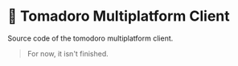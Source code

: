 # 🍅 Tomadoro Multiplatform Client
Source code of the tomodoro multiplatform client.

> For now, it isn't finished.
